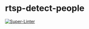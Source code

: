 # rtsp-detect-people

[![Super-Linter](https://github.com/arghpy/rtsp-detect-people/actions/workflows/manage_pull_requests.yaml/badge.svg)](https://github.com/marketplace/actions/super-linter)
